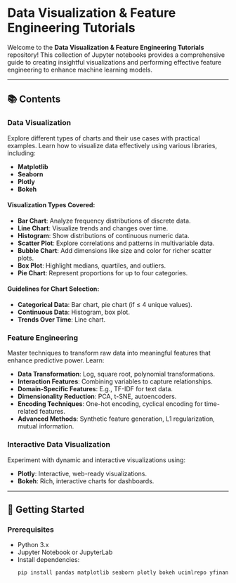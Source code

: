 # Data Visualization & Feature Engineering Tutorials

Welcome to the **Data Visualization & Feature Engineering Tutorials** repository! This collection of Jupyter notebooks provides a comprehensive guide to creating insightful visualizations and performing effective feature engineering to enhance machine learning models.

---

## 📚 Contents

### **Data Visualization**
Explore different types of charts and their use cases with practical examples. Learn how to visualize data effectively using various libraries, including:
- **Matplotlib**
- **Seaborn**
- **Plotly**
- **Bokeh**

#### **Visualization Types Covered:**
- **Bar Chart**: Analyze frequency distributions of discrete data.
- **Line Chart**: Visualize trends and changes over time.
- **Histogram**: Show distributions of continuous numeric data.
- **Scatter Plot**: Explore correlations and patterns in multivariable data.
- **Bubble Chart**: Add dimensions like size and color for richer scatter plots.
- **Box Plot**: Highlight medians, quartiles, and outliers.
- **Pie Chart**: Represent proportions for up to four categories.

#### **Guidelines for Chart Selection:**
- **Categorical Data**: Bar chart, pie chart (if ≤ 4 unique values).
- **Continuous Data**: Histogram, box plot.
- **Trends Over Time**: Line chart.

### **Feature Engineering**
Master techniques to transform raw data into meaningful features that enhance predictive power. Learn:
- **Data Transformation**: Log, square root, polynomial transformations.
- **Interaction Features**: Combining variables to capture relationships.
- **Domain-Specific Features**: E.g., TF-IDF for text data.
- **Dimensionality Reduction**: PCA, t-SNE, autoencoders.
- **Encoding Techniques**: One-hot encoding, cyclical encoding for time-related features.
- **Advanced Methods**: Synthetic feature generation, L1 regularization, mutual information.

### **Interactive Data Visualization**
Experiment with dynamic and interactive visualizations using:
- **Plotly**: Interactive, web-ready visualizations.
- **Bokeh**: Rich, interactive charts for dashboards.

---

## 🚀 Getting Started

### Prerequisites
- Python 3.x
- Jupyter Notebook or JupyterLab
- Install dependencies:
  ```bash
  pip install pandas matplotlib seaborn plotly bokeh ucimlrepo yfinance
